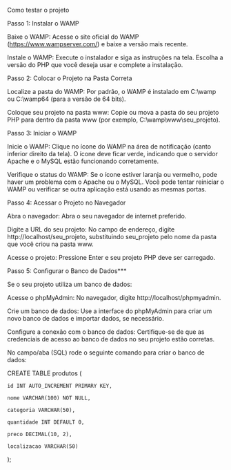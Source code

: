 Como testar o projeto 

Passo 1: Instalar o WAMP 

Baixe o WAMP: Acesse o site oficial do WAMP (https://www.wampserver.com/) e baixe a versão mais recente. 

Instale o WAMP: Execute o instalador e siga as instruções na tela. Escolha a versão do PHP que você deseja usar e complete a instalação. 

Passo 2: Colocar o Projeto na Pasta Correta 

Localize a pasta do WAMP: Por padrão, o WAMP é instalado em C:\wamp ou C:\wamp64 (para a versão de 64 bits). 

Coloque seu projeto na pasta www: Copie ou mova a pasta do seu projeto PHP para dentro da pasta www (por exemplo, C:\wamp\www\seu_projeto). 

Passo 3: Iniciar o WAMP 

Inicie o WAMP: Clique no ícone do WAMP na área de notificação (canto inferior direito da tela). O ícone deve ficar verde, indicando que o servidor Apache e o MySQL estão funcionando corretamente. 

Verifique o status do WAMP: Se o ícone estiver laranja ou vermelho, pode haver um problema com o Apache ou o MySQL. Você pode tentar reiniciar o WAMP ou verificar se outra aplicação está usando as mesmas portas. 

Passo 4: Acessar o Projeto no Navegador 

Abra o navegador: Abra o seu navegador de internet preferido. 

Digite a URL do seu projeto: No campo de endereço, digite http://localhost/seu_projeto, substituindo seu_projeto pelo nome da pasta que você criou na pasta www. 

Acesse o projeto: Pressione Enter e seu projeto PHP deve ser carregado. 

Passo 5: Configurar o Banco de Dados*** 

Se o seu projeto utiliza um banco de dados: 

Acesse o phpMyAdmin: No navegador, digite http://localhost/phpmyadmin. 

Crie um banco de dados: Use a interface do phpMyAdmin para criar um novo banco de dados e importar dados, se necessário. 

Configure a conexão com o banco de dados: Certifique-se de que as credenciais de acesso ao banco de dados no seu projeto estão corretas. 

No campo/aba (SQL) rode o seguinte comando para criar o banco de dados: 

CREATE TABLE produtos ( 

    id INT AUTO_INCREMENT PRIMARY KEY, 

    nome VARCHAR(100) NOT NULL, 

    categoria VARCHAR(50), 

    quantidade INT DEFAULT 0, 

    preco DECIMAL(10, 2), 

    localizacao VARCHAR(50) 

);
